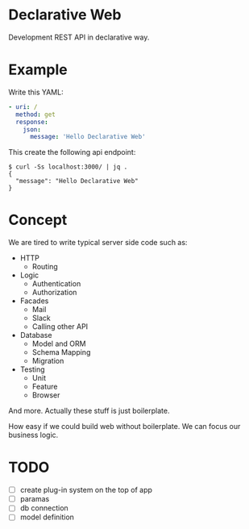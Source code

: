 # Declarative Web

Development REST API in declarative way.

# Example

Write this YAML:

```yaml
- uri: /
  method: get
  response:
    json:
      message: 'Hello Declarative Web'
```

This create the following api endpoint:

```
$ curl -Ss localhost:3000/ | jq .
{
  "message": "Hello Declarative Web"
}
```

# Concept

We are tired to write typical server side code such as:

- HTTP
  - Routing
- Logic
  - Authentication
  - Authorization
- Facades
  - Mail
  - Slack
  - Calling other API
- Database
  - Model and ORM
  - Schema Mapping
  - Migration
- Testing
  - Unit
  - Feature
  - Browser

And more.
Actually these stuff is just boilerplate.

How easy if we could build web without boilerplate. We can focus our business logic.

# TODO

- [ ] create plug-in system on the top of app
- [ ] paramas
- [ ] db connection
- [ ] model definition
